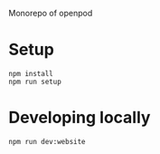 Monorepo of openpod

# Setup

```
npm install
npm run setup
```

# Developing locally

```
npm run dev:website
```